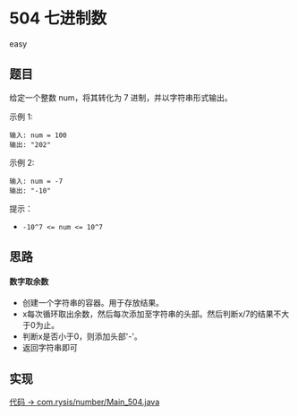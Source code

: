 # 504 七进制数

easy

## 题目

给定一个整数 num，将其转化为 7 进制，并以字符串形式输出。

示例 1:

```
输入: num = 100
输出: "202"
```

示例 2:

```
输入: num = -7
输出: "-10"
```

提示：

- `-10^7 <= num <= 10^7`

## 思路

#### 数字取余数

- 创建一个字符串的容器。用于存放结果。
- x每次循环取出余数，然后每次添加至字符串的头部。然后判断x/7的结果不大于0为止。
- 判断x是否小于0，则添加头部'-'。
- 返回字符串即可


## 实现

[代码 -> com.rysis/number/Main_504.java](../../src/com/rysis/number/Main_504.java)